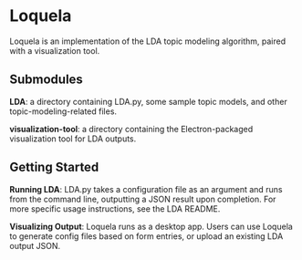 # Loquela

Loquela is an implementation of the LDA topic modeling algorithm, paired with a visualization tool.

## Submodules

**LDA**: a directory containing LDA.py, some sample topic models, and other topic-modeling-related files.

**visualization-tool**: a directory containing the Electron-packaged visualization tool for LDA outputs.

## Getting Started

**Running LDA**: LDA.py takes a configuration file as an argument and runs from the command line, outputting a JSON result upon completion. For more specific usage instructions, see the LDA README.

**Visualizing Output**: Loquela runs as a desktop app. Users can use Loquela to generate config files based on form entries, or upload an existing LDA output JSON.


